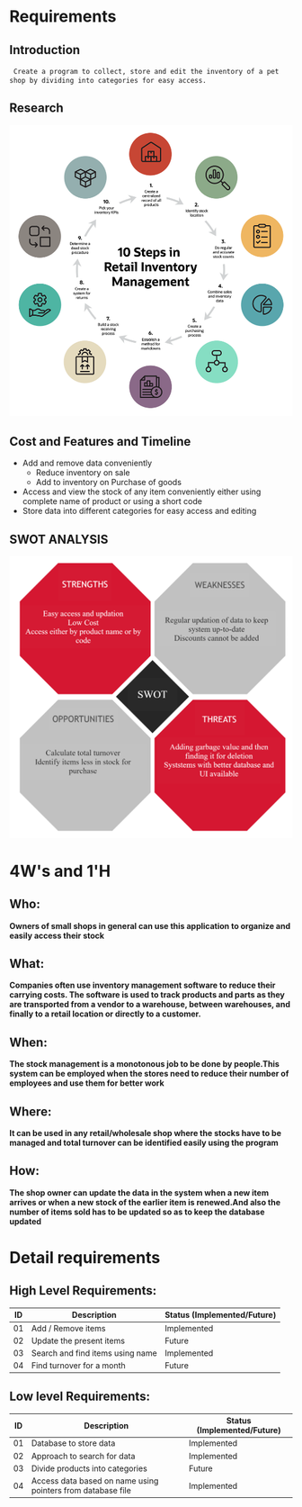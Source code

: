 # Requirements

## Introduction
     Create a program to collect, store and edit the inventory of a pet shop by dividing into categories for easy access.   

## Research
![Inventory management system](https://github.com/The-lana/314189_miniproject/blob/main/1_Requirements/chart1.png)

## Cost and Features and Timeline

* Add and remove data conveniently
     + Reduce inventory on sale 
    + Add to inventory on Purchase of goods 
* Access and view the stock of any item conveniently either using complete name of product or using a short code
* Store data into different categories for easy access and editing 


## SWOT ANALYSIS
![SWOT](https://github.com/The-lana/314189_miniproject/blob/main/1_Requirements/SWOT.png)

# 4W&#39;s and 1&#39;H

## Who:

**Owners of small shops in general can use this application to organize and easily access their stock**

## What:

**Companies often use inventory management software to reduce their carrying costs. The software is used to track products and parts as they are transported from a vendor to a warehouse, between warehouses, and finally to a retail location or directly to a customer.**

## When:

**The stock management is a monotonous job to be done by people.This system can be employed when the stores need to reduce their number of employees and use them for better work**

## Where:

**It can be used in any retail/wholesale shop where the stocks have to be managed and total turnover can be identified easily using the program**

## How:

**The shop owner can update the data in the system when a new item arrives or when a new stock of the earlier item is renewed.And also the number of items sold has to be updated so as to keep the database updated**

# Detail requirements
## High Level Requirements:

|  ID | Description                              | Status (Implemented/Future) |
| ----- | ---------------------------------------- | --------------------------- |
|  01 | Add / Remove items                       |     Implemented             |
|  02 | Update the present items                 |         Future              |
|  03 | Search and find items using name         |     Implemented             |
|  04 | Find turnover for a month                |          Future             |

##  Low level Requirements:

   ID | Description                              | Status (Implemented/Future)
 ---- | ---------------------------------------- | ---------------------------
   01 | Database to store data                   |      Implemented
   02 | Approach to search for data              |      Implemented
   03 | Divide products into categories          |      Future
   04 | Access data based on name using pointers from database file |      Implemented
